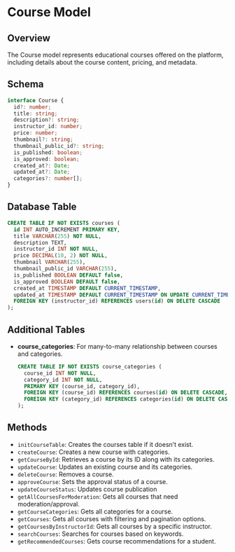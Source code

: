 # Course Model

## Overview

The Course model represents educational courses offered on the platform, including details about the course content, pricing, and metadata.

## Schema

```typescript
interface Course {
  id?: number;
  title: string;
  description?: string;
  instructor_id: number;
  price: number;
  thumbnail?: string;
  thumbnail_public_id?: string;
  is_published: boolean;
  is_approved: boolean;
  created_at?: Date;
  updated_at?: Date;
  categories?: number[];
}
```

## Database Table

```sql
CREATE TABLE IF NOT EXISTS courses (
  id INT AUTO_INCREMENT PRIMARY KEY,
  title VARCHAR(255) NOT NULL,
  description TEXT,
  instructor_id INT NOT NULL,
  price DECIMAL(10, 2) NOT NULL,
  thumbnail VARCHAR(255),
  thumbnail_public_id VARCHAR(255),
  is_published BOOLEAN DEFAULT false,
  is_approved BOOLEAN DEFAULT false,
  created_at TIMESTAMP DEFAULT CURRENT_TIMESTAMP,
  updated_at TIMESTAMP DEFAULT CURRENT_TIMESTAMP ON UPDATE CURRENT_TIMESTAMP,
  FOREIGN KEY (instructor_id) REFERENCES users(id) ON DELETE CASCADE
);
```

## Additional Tables

- **course_categories**: For many-to-many relationship between courses and categories.

  ```sql
  CREATE TABLE IF NOT EXISTS course_categories (
    course_id INT NOT NULL,
    category_id INT NOT NULL,
    PRIMARY KEY (course_id, category_id),
    FOREIGN KEY (course_id) REFERENCES courses(id) ON DELETE CASCADE,
    FOREIGN KEY (category_id) REFERENCES categories(id) ON DELETE CASCADE
  );
  ```

## Methods

- `initCourseTable`: Creates the courses table if it doesn’t exist.
- `createCourse`: Creates a new course with categories.
- `getCourseById`: Retrieves a course by its ID along with its categories.
- `updateCourse`: Updates an existing course and its categories.
- `deleteCourse`: Removes a course.
- `approveCourse`: Sets the approval status of a course.
- `updateCourseStatus`: Updates course publication
- `getAllCoursesForModeration`: Gets all courses that need moderation/approval.
- `getCourseCategories`: Gets all categories for a course.
- `getCourses`: Gets all courses with filtering and pagination options.
- `getCoursesByInstructorId`: Gets all courses by a specific instructor.
- `searchCourses`: Searches for courses based on keywords.
- `getRecommendedCourses`: Gets course recommendations for a student.
